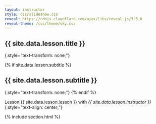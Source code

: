 ```yaml
---
layout: instructor
style: css/slideshow.css
reveal: https://cdnjs.cloudflare.com/ajax/libs/reveal.js/3.5.0
reveal-theme: /css/theme/sky.css
---
```


<section markdown="1">

# {{ site.data.lesson.title }}
{:style="text-transform: none;"}

{% if site.data.lesson.subtitle %}
## {{ site.data.lesson.subtitle }}
{:style="text-transform: none;"}
{% endif %}

Lesson {{ site.data.lesson.lesson }} with *{{ site.data.lesson.instructor }}*
{:style="text-align: center;"}

</section>

{% include section.html %}
